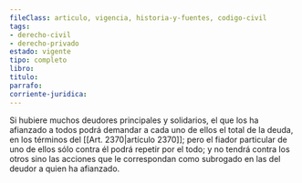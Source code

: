 ```yaml
---
fileClass: articulo, vigencia, historia-y-fuentes, codigo-civil
tags:
- derecho-civil
- derecho-privado
estado: vigente
tipo: completo
libro:
titulo:
parrafo:
corriente-juridica:
---
```

Si hubiere muchos deudores principales y solidarios, el que los ha afianzado a todos podrá demandar a cada uno de ellos el total de la deuda, en los términos del [[Art. 2370|artículo 2370]]; pero el fiador particular de uno de ellos sólo contra él podrá repetir por el todo; y no tendrá contra los otros sino las acciones que le correspondan como subrogado en las del deudor a quien ha afianzado.